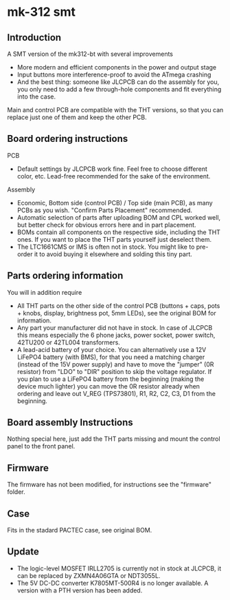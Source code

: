 # mk-312 smt

## Introduction

A SMT version of the mk312-bt with several improvements

- More modern and efficient components in the power and output stage
- Input buttons more interference-proof to avoid the ATmega crashing
- And the best thing: someone like JLCPCB can do the assembly for you, you only need to add a few through-hole components and fit everything into the case. 

Main and control PCB are compatible with the THT versions, so that you can replace just one of them and keep the other PCB.

## Board ordering instructions 

PCB
- Default settings by JLCPCB work fine. Feel free to choose different color, etc. Lead-free recommended for the sake of the environment.

Assembly
- Economic, Bottom side (control PCB) / Top side (main PCB), as many PCBs as you wish. "Confirm Parts Placement" recommended. 
- Automatic selection of parts after uploading BOM and CPL worked well, but better check for obvious errors here and in part placement. 
- BOMs contain all components on the respective side, including the THT ones. If you want to place the THT parts yourself just deselect them.
- The LTC1661CMS or IMS is often not in stock. You might like to pre-order it to avoid buying it elsewhere and solding this tiny part.  

## Parts ordering information

You will in addition require
- All THT parts on the other side of the control PCB (buttons + caps, pots + knobs, display, brightness pot, 5mm LEDs), see the original BOM for information.
- Any part your manufacturer did not have in stock. In case of JLCPCB this means especially the 6 phone jacks, power socket, power switch, 42TU200 or 42TL004 transformers.
- A lead-acid battery of your choice. You can alternatively use a 12V LiFePO4 battery (with BMS), for that you need a matching charger (instead of the 15V power supply) and have to move the "jumper" (0R resistor) from "LDO" to "DIR" position to skip the voltage regulator. If you plan to use a LiFePO4 battery from the beginning (making the device much lighter) you can move the 0R resistor already when ordering and leave out V_REG (TPS73801), R1, R2, C2, C3, D1 from the beginning. 

## Board assembly Instructions

Nothing special here, just add the THT parts missing and mount the control panel to the front panel.

## Firmware

The firmware has not been modified, for instructions see the "firmware" folder. 

## Case

Fits in the stadard PACTEC case, see original BOM. 

## Update

- The logic-level MOSFET IRLL2705 is currently not in stock at JLCPCB, it can be replaced by ZXMN4A06GTA or NDT3055L.
- The 5V DC-DC converter K7805MT-500R4 is no longer available. A version with a PTH version has been added.


